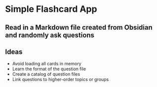 # Simple Flashcard App

## Read in a Markdown file created from Obsidian and randomly ask questions

## Ideas
* Avoid loading all cards in memory
* Learn the format of the question file
* Create a catalog of question files
* Link questions to higher-order topics or groups
